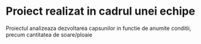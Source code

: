 # Proiect realizat in cadrul unei echipe
Proiectul analizeaza dezvoltarea capsunilor in functie de anumite conditii, precum cantitatea de soare/ploaie  

